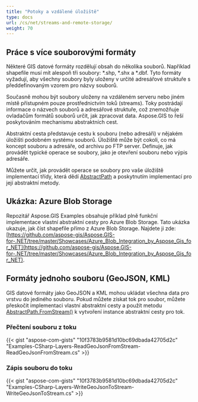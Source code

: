 ```yaml
---
title: "Potoky a vzdálené úložiště"
type: docs
url: /cs/net/streams-and-remote-storage/
weight: 70
---
```


## **Práce s více souborovými formáty**
Některé GIS datové formáty rozdělují obsah do několika souborů. Například shapefile musí mít alespoň tři soubory: *.shp, *.shx a *.dbf. Tyto formáty vyžadují, aby všechny soubory byly uloženy v určité adresářové struktuře s předdefinovaným vzorem pro názvy souborů.

Současně mohou být soubory uloženy na vzdáleném serveru nebo jiném místě přístupném pouze prostřednictvím toků (streams). Toky postrádají informace o názvech souborů a adresářové struktuře, což znemožňuje ovladačům formátů souborů určit, jak zpracovat data. Aspose.GIS to řeší poskytováním mechanismu abstraktních cest.

Abstraktní cesta představuje cestu k souboru (nebo adresáři) v nějakém úložišti podobném systému souborů. Úložiště může být cokoli, co má koncept souboru a adresáře, od archivu po FTP server. Definuje, jak provádět typické operace se soubory, jako je otevření souboru nebo výpis adresáře.

Můžete určit, jak provádět operace se soubory pro vaše úložiště implementací třídy, která dědí [AbstractPath](https://reference.aspose.com/gis/net/aspose.gis/abstractpath) a poskytnutím implementací pro její abstraktní metody.
## **Ukázka: Azure Blob Storage**
Repozitář Aspose.GIS Examples obsahuje příklad plně funkční implementace vlastní abstraktní cesty pro Azure Blob Storage. Tato ukázka ukazuje, jak číst shapefile přímo z Azure Blob Storage. Najdete ji zde: [https://github.com/aspose-gis/Aspose.GIS-for-.NET/tree/master/Showcases/Azure_Blob_Integration_by_Aspose_Gis_for_NET](https://github.com/aspose-gis/Aspose.GIS-for-.NET/tree/master/Showcases/Azure_Blob_Integration_by_Aspose_Gis_for_NET).
## **Formáty jednoho souboru (GeoJSON, KML)**
GIS datové formáty jako GeoJSON a KML mohou ukládat všechna data pro vrstvu do jediného souboru. Pokud můžete získat tok pro soubor, můžete přeskočit implementaci vlastní abstraktní cesty a použít metodu [AbstractPath.FromStream()](https://reference.aspose.com/gis/net/aspose.gis/abstractpath/methods/fromstream) k vytvoření instance abstraktní cesty pro tok.
### **Přečtení souboru z toku**
{{< gist "aspose-com-gists" "10f3783b9581d10bc69dbada42705d2c" "Examples-CSharp-Layers-ReadGeoJsonFromStream-ReadGeoJsonFromStream.cs" >}}
### **Zápis souboru do toku**
{{< gist "aspose-com-gists" "10f3783b9581d10bc69dbada42705d2c" "Examples-CSharp-Layers-WriteGeoJsonToStream-WriteGeoJsonToStream.cs" >}}
